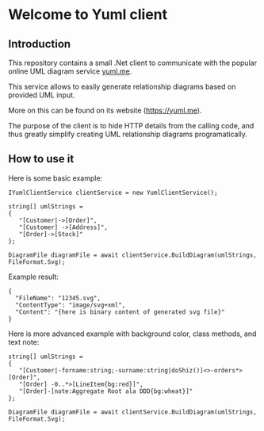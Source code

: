 # Welcome to Yuml client

## Introduction

This repository contains a small .Net client to communicate with the popular online UML diagram service <a href="https://yuml.me">yuml.me</a>. 

This service allows to easily generate relationship diagrams based on provided UML input.

More on this can be found on its website (https://yuml.me). 

The purpose of the client is to hide HTTP details from the calling code, and thus greatly simplify creating UML relationship diagrams programatically. 

## How to use it
Here is some basic example: 

```
IYumlClientService clientService = new YumlClientService();

string[] umlStrings =
{
   "[Customer|->[Order]",
   "[Customer] ->[Address]",
   "[Order]->[Stock]"
};

DiagramFile diagramFile = await clientService.BuildDiagram(umlStrings, FileFormat.Svg);
```

Example result: 

```
{
  "FileName": "12345.svg",
  "ContentType": "image/svg+xml",
  "Content": "{here is binary content of generated svg file}"
}
```

Here is more advanced example with background color, class methods, and text note:

```
string[] umlStrings =
{
   "[Customer|-forname:string;-surname:string|doShiz()]<>-orders*>[Order]",
   "[Order] -0..*>[LineItem{bg:red}]",
   "[Order]-[note:Aggregate Root ala DDD{bg:wheat}]"
};

DiagramFile diagramFile = await clientService.BuildDiagram(umlStrings, FileFormat.Svg);
```